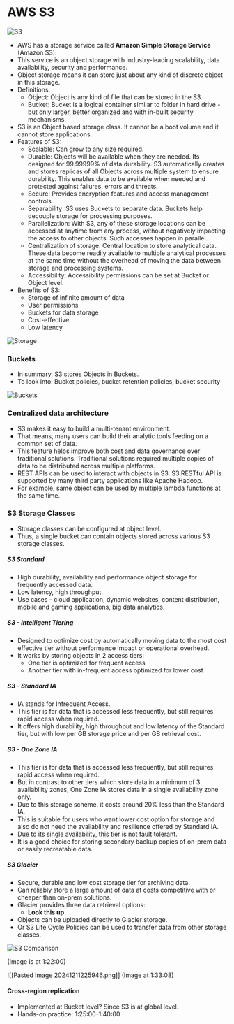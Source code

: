 
# AWS S3

![S3](S3.png)
* AWS has a storage service called **Amazon Simple Storage Service** (Amazon S3). 
* This service is an object storage with industry-leading scalability, data availability, security and performance. 
* Object storage means it can store just about any kind of discrete object in this storage.
* Definitions: 
	* Object: Object is any kind of file that can be stored in the S3. 
	* Bucket: Bucket is a logical container similar to folder in hard drive - but only larger, better organized and with in-built security mechanisms. 
* S3 is an Object based storage class. It cannot be a boot volume and it cannot store applications. 
* Features of S3: 
	* Scalable: Can grow to any size required. 
	* Durable: Objects will be available when they are needed. Its designed for 99.99999% of data durability. S3 automatically creates and stores replicas of all Objects across multiple system to ensure durability. This enables data to be available when needed and protected against failures, errors and threats. 
	* Secure: Provides encryption features and access management controls. 
	* Separability: S3 uses Buckets to separate data. Buckets help decouple storage for processing purposes. 
	* Parallelization: With S3, any of these storage locations can be accessed at anytime from any process, without negatively impacting the access to other objects. Such accesses happen in parallel. 
	* Centralization of storage: Central location to store analytical data. These data become readily available to multiple analytical processes at the same time without the overhead of moving the data between storage and processing systems. 
	* Accessibility: Accessibility permissions can be set at Bucket or Object level. 
* Benefits of S3:
	* Storage of infinite amount of data
	* User permissions
	* Buckets for data storage
	* Cost-effective
	* Low latency

![Storage](storage.png)

### Buckets
* In summary, S3 stores Objects in Buckets. 
* To look into: Bucket policies, bucket retention policies, bucket security

![Buckets](buckets.png)


### Centralized data architecture
* S3 makes it easy to build a multi-tenant environment. 
* That means, many users can build their analytic tools feeding on a common set of data. 
* This feature helps improve both cost and data governance over traditional solutions. Traditional solutions required multiple copies of data to be distributed across multiple platforms. 
* REST APIs can be used to interact with objects in S3. S3 RESTful API is supported by many third party applications like Apache Hadoop. 
* For example, same object can be used by multiple lambda functions at the same time. 

### S3 Storage Classes
* Storage classes can be configured at object level. 
* Thus, a single bucket can contain objects stored across various S3 storage classes.
##### S3 Standard
- High durability, availability and performance object storage for frequently accessed data.
- Low latency, high throughput. 
- Use cases - cloud application, dynamic websites, content distribution, mobile and gaming applications, big data analytics. 
##### S3 - Intelligent Tiering
* Designed to optimize cost by automatically moving data to the most cost effective tier without performance impact or operational overhead. 
* It works by storing objects in 2 access tiers: 
	* One tier is optimized for frequent access
	* Another tier with in-frequent access optimized for lower cost
##### S3 - Standard IA
* IA stands for Infrequent Access. 
* This tier is for data that is accessed less frequently, but still requires rapid access when required. 
* It offers high durability, high throughput and low latency of the Standard tier, but with low per GB storage price and per GB retrieval cost. 
##### S3 - One Zone IA
* This tier is for data that is accessed less frequently, but still requires rapid access when required. 
* But in contrast to other tiers which store data in a minimum of 3 availability zones, One Zone IA stores data in a single availability zone only.
* Due to this storage scheme, it costs around 20% less than the Standard IA. 
* This is suitable for users who want lower cost option for storage and also do not need the availability and resilience offered by Standard IA. 
* Due to its single availability, this tier is not fault tolerant.
* It is a good choice for storing secondary backup copies of on-prem data or easily recreatable data. 
##### S3 Glacier
* Secure, durable and low cost storage tier for archiving data. 
* Can reliably store a large amount of data at costs competitive with or cheaper than on-prem solutions. 
* Glacier provides three data retrieval options: 
	* **Look this up**
* Objects can be uploaded directly to Glacier storage. 
* Or S3 Life Cycle Policies can be used to transfer data from other storage classes. 

![S3 Comparison](S3_comparison.png)

(Image is at 1:22:00)


![[Pasted image 20241211225946.png]]
(Image at 1:33:08)
#### Cross-region replication
* Implemented at Bucket level? Since S3 is at global level. 
* Hands-on practice: 1:25:00-1:40:00